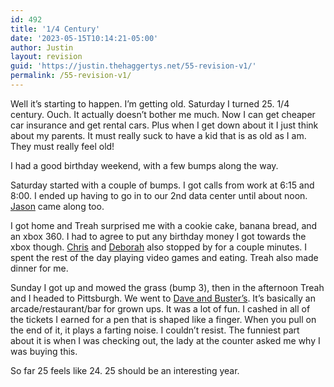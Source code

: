 ```yaml
---
id: 492
title: '1/4 Century'
date: '2023-05-15T10:14:21-05:00'
author: Justin
layout: revision
guid: 'https://justin.thehaggertys.net/55-revision-v1/'
permalink: /55-revision-v1/
---
```


Well it’s starting to happen. I’m getting old. Saturday I turned 25. 1/4 century. Ouch. It actually doesn’t bother me much. Now I can get cheaper car insurance and get rental cars. Plus when I get down about it I just think about my parents. It must really suck to have a kid that is as old as I am. They must really feel old!

I had a good birthday weekend, with a few bumps along the way.

Saturday started with a couple of bumps. I got calls from work at 6:15 and 8:00. I ended up having to go in to our 2nd data center until about noon. [Jason](http://blogs.sungeek.net/unixwiz) came along too.

I got home and Treah surprised me with a cookie cake, banana bread, and an xbox 360. I had to agree to put any birthday money I got towards the xbox though. [Chris](http://www.cboyer.net) and [Deborah](www.dboyer.net) also stopped by for a couple minutes. I spent the rest of the day playing video games and eating. Treah also made dinner for me.

Sunday I got up and mowed the grass (bump 3), then in the afternoon Treah and I headed to Pittsburgh. We went to [Dave and Buster’s](http://www.daveandbusters.com). It’s basically an arcade/restaurant/bar for grown ups. It was a lot of fun. I cashed in all of the tickets I earned for a pen that is shaped like a finger. When you pull on the end of it, it plays a farting noise. I couldn’t resist. The funniest part about it is when I was checking out, the lady at the counter asked me why I was buying this.

So far 25 feels like 24. 25 should be an interesting year.